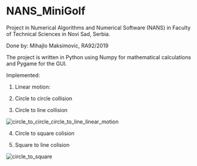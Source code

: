 # NANS_MiniGolf

Project in Numerical Algorithms and Numerical Software (NANS) in Faculty of Technical Sciences in Novi Sad, Serbia.

Done by: Mihajlo Maksimovic, RA92/2019

The project is written in Python using Numpy for mathematical calculations and Pygame for the GUI.

Implemented:

1. Linear motion:

3. Circle to circle collision

3. Circle to line collision

![circle_to_circle_circle_to_line_linear_motion](https://user-images.githubusercontent.com/94182463/160945665-7605363a-7819-4538-ae51-0943a485b0a2.gif)

4. Circle to square colision

5. Square to line colision

![circle_to_square](https://user-images.githubusercontent.com/94182463/160946398-497f9c8d-51e8-482b-86f0-7aff6856e9eb.gif)



